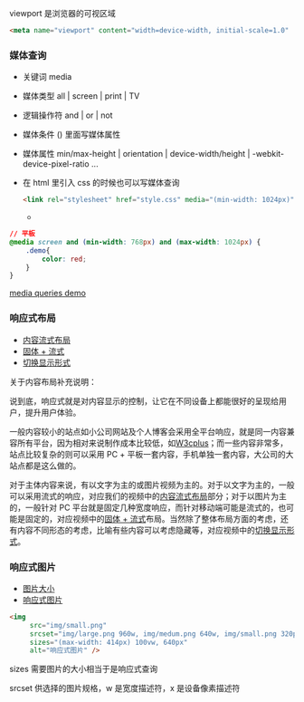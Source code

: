 viewport 是浏览器的可视区域

```html
<meta name="viewport" content="width=device-width, initial-scale=1.0"
```

### 媒体查询

- 关键词 media

- 媒体类型 all | screen | print | TV 

- 逻辑操作符 and | or | not

- 媒体条件  () 里面写媒体属性

- 媒体属性 min/max-height | orientation | device-width/height | -webkit-device-pixel-ratio ...

- 在 html 里引入 css 的时候也可以写媒体查询

  ```html
  <link rel="stylesheet" href="style.css" media="(min-width: 1024px)">
  ```

  - 

```css
// 平板
@media screen and (min-width: 768px) and (max-width: 1024px) {
    .demo{
        color: red;
    }
}
```

[media queries demo](http://coding.imweb.io/demo/p3/media-queries.html)

### 响应式布局

- [内容流式布局](http://coding.imweb.io/demo/p3/responsive/fluid.html)
- [固体 + 流式](http://coding.imweb.io/demo/p3/responsive/fixed.html)
- [切换显示形式](http://coding.imweb.io/demo/p3/responsive/style.html)

关于内容布局补充说明：

说到底，响应式就是对内容显示的控制，让它在不同设备上都能很好的呈现给用户，提升用户体验。

一般内容较小的站点如小公司网站及个人博客会采用全平台响应，就是同一内容兼容所有平台，因为相对来说制作成本比较低，如[W3cplus](http://w3cplus.com/)；而一些内容非常多，站点比较复杂的则可以采用 PC + 平板一套内容，手机单独一套内容，大公司的大站点都是这么做的。

对于主体内容来说，有以文字为主的或图片视频为主的。对于以文字为主的，一般可以采用流式的响应，对应我们的视频中的[内容流式布局](http://coding.imweb.io/demo/p3/responsive/fluid.html)部分；对于以图片为主的，一般针对 PC 平台就是固定几种宽度响应，而针对移动端可能是流式的，也可能是固定的，对应视频中的[固体 + 流式](http://coding.imweb.io/demo/p3/responsive/fixed.html)布局。当然除了整体布局方面的考虑，还有内容不同形态的考虑，比喻有些内容可以考虑隐藏等，对应视频中的[切换显示形式](http://coding.imweb.io/demo/p3/responsive/style.html)。

### 响应式图片

- [图片大小](http://coding.imweb.io/demo/p3/responsive/img-max.html)
- [响应式图片](http://coding.imweb.io/demo/p3/responsive/img-media.html)

```html
<img
     src="img/small.png"
     srcset="img/large.png 960w, img/medum.png 640w, img/small.png 320px"
     sizes="(max-width: 414px) 100vw, 640px"
     alt="响应式图片" />
```

sizes 需要图片的大小相当于是响应式查询

srcset 供选择的图片规格，w 是宽度描述符，x 是设备像素描述符